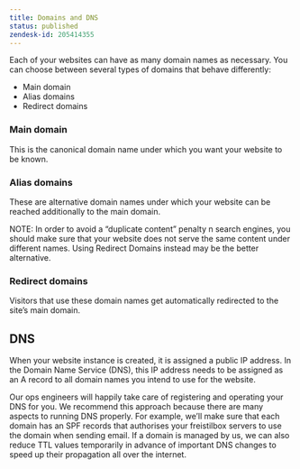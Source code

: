 ```yaml
---
title: Domains and DNS
status: published
zendesk-id: 205414355
---
```


Each of your websites can have as many domain names as necessary. You can choose between several types of domains that behave differently:

* Main domain
* Alias domains
* Redirect domains


### Main domain

This is the canonical domain name under which you want your website to be known.

### Alias domains

These are alternative domain names under which your website can be reached additionally to the main domain.

NOTE: In order to avoid a “duplicate content” penalty n search engines, you should make sure that your website does not serve the same content under different names. Using Redirect Domains instead may be the better alternative.

### Redirect domains

Visitors that use these domain names get automatically redirected to the site’s main domain.


## DNS

When your website instance is created, it is assigned a public IP address. In the Domain Name Service (DNS), this IP address needs to be assigned as an A record to all domain names you intend to use for the website.

Our ops engineers will happily take care of registering and operating your DNS for you. We recommend this approach because there are many aspects to running DNS properly. For example, we’ll make sure that each domain has an SPF records that authorises your freistilbox servers to use the domain when sending email. If a domain is managed by us, we can also reduce TTL values temporarily in advance of important DNS changes to speed up their propagation all over the internet.
